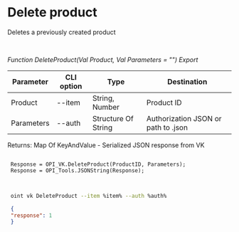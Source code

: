 ﻿---
sidebar_position: 6
---

# Delete product
 Deletes a previously created product




<br/>


*Function DeleteProduct(Val Product, Val Parameters = "") Export*

 | Parameter | CLI option | Type | Destination |
 |-|-|-|-|
 | Product | --item | String, Number | Product ID |
 | Parameters | --auth | Structure Of String | Authorization JSON or path to .json |

 
 Returns: Map Of KeyAndValue - Serialized JSON response from VK


```bsl title="Code example"
 
 Response = OPI_VK.DeleteProduct(ProductID, Parameters);
 Response = OPI_Tools.JSONString(Response);
 
```
	


```sh title="CLI command example"
 
 oint vk DeleteProduct --item %item% --auth %auth%

```

```json title="Result"
 {
 "response": 1
 }
```
